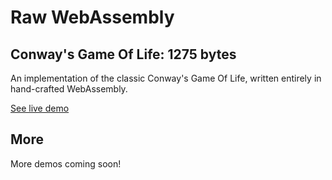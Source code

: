 # Raw WebAssembly

## Conway's Game Of Life: 1275 bytes

An implementation of the classic Conway's Game Of Life, written entirely in hand-crafted WebAssembly.

[See live demo](https://austintheriot.github.io/raw-wasm/src/life/)

## More

More demos coming soon!